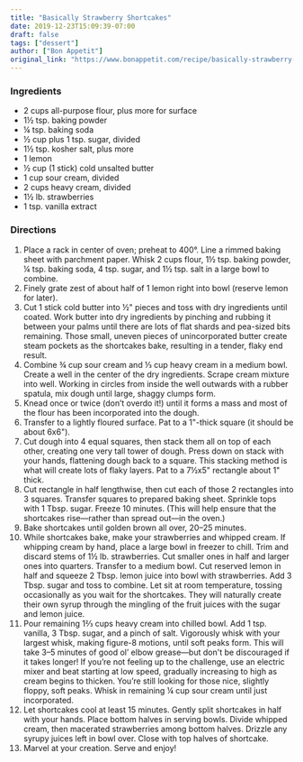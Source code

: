```yaml
---
title: "Basically Strawberry Shortcakes"
date: 2019-12-23T15:09:39-07:00
draft: false
tags: ["dessert"]
author: ["Bon Appetit"]
original_link: "https://www.bonappetit.com/recipe/basically-strawberry-shortcakes"
---
```


### Ingredients
- 2 cups all-purpose flour, plus more for surface
- 1½ tsp. baking powder
- ¼ tsp. baking soda
- ½ cup plus 1 tsp. sugar, divided
- 1½ tsp. kosher salt, plus more
- 1 lemon
- ½ cup (1 stick) cold unsalted butter
- 1 cup sour cream, divided
- 2 cups heavy cream, divided
- 1½ lb. strawberries
- 1 tsp. vanilla extract

### Directions
1. Place a rack in center of oven; preheat to 400°. Line a rimmed baking sheet with parchment paper. Whisk 2 cups flour, 1½ tsp. baking powder, ¼ tsp. baking soda, 4 tsp. sugar, and 1½ tsp. salt in a large bowl to combine.
1. Finely grate zest of about half of 1 lemon right into bowl (reserve lemon for later).
1. Cut 1 stick cold butter into ½" pieces and toss with dry ingredients until coated. Work butter into dry ingredients by pinching and rubbing it between your palms until there are lots of flat shards and pea-sized bits remaining. Those small, uneven pieces of unincorporated butter create steam pockets as the shortcakes bake, resulting in a tender, flaky end result.
1. Combine ¾ cup sour cream and ⅓ cup heavy cream in a medium bowl. Create a well in the center of the dry ingredients. Scrape cream mixture into well. Working in circles from inside the well outwards with a rubber spatula, mix dough until large, shaggy clumps form.
1. Knead once or twice (don’t overdo it!) until it forms a mass and most of the flour has been incorporated into the dough.
1. Transfer to a lightly floured surface. Pat to a 1"-thick square (it should be about 6x6").
1. Cut dough into 4 equal squares, then stack them all on top of each other, creating one very tall tower of dough. Press down on stack with your hands, flattening dough back to a square. This stacking method is what will create lots of flaky layers. Pat to a 7½x5" rectangle about 1" thick.
1. Cut rectangle in half lengthwise, then cut each of those 2 rectangles into 3 squares. Transfer squares to prepared baking sheet. Sprinkle tops with 1 Tbsp. sugar. Freeze 10 minutes. (This will help ensure that the shortcakes rise—rather than spread out—in the oven.)
1. Bake shortcakes until golden brown all over, 20–25 minutes.
1. While shortcakes bake, make your strawberries and whipped cream. If whipping cream by hand, place a large bowl in freezer to chill. Trim and discard stems of 1½ lb. strawberries. Cut smaller ones in half and larger ones into quarters. Transfer to a medium bowl. Cut reserved lemon in half and squeeze 2 Tbsp. lemon juice into bowl with strawberries. Add 3 Tbsp. sugar and toss to combine. Let sit at room temperature, tossing occasionally as you wait for the shortcakes. They will naturally create their own syrup through the mingling of the fruit juices with the sugar and lemon juice.
1. Pour remaining 1⅔ cups heavy cream into chilled bowl. Add 1 tsp. vanilla, 3 Tbsp. sugar, and a pinch of salt. Vigorously whisk with your largest whisk, making figure-8 motions, until soft peaks form. This will take 3–5 minutes of good ol’ elbow grease—but don't be discouraged if it takes longer! If you’re not feeling up to the challenge, use an electric mixer and beat starting at low speed, gradually increasing to high as cream begins to thicken. You’re still looking for those nice, slightly floppy, soft peaks. Whisk in remaining ¼ cup sour cream until just incorporated.
1. Let shortcakes cool at least 15 minutes. Gently split shortcakes in half with your hands. Place bottom halves in serving bowls. Divide whipped cream, then macerated strawberries among bottom halves. Drizzle any syrupy juices left in bowl over. Close with top halves of shortcake.
1. Marvel at your creation. Serve and enjoy!
